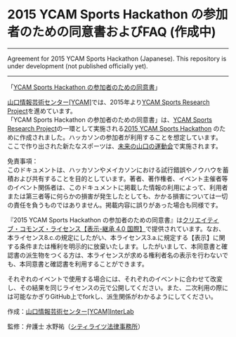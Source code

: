 # 2015 YCAM Sports Hackathon の参加者のための同意書およびFAQ (作成中)  

----

Agreement for 2015 YCAM Sports Hackathon (Japanese). This repository is under development (not published officially yet).

----

「[YCAM Sports Hackathon の参加者のための同意書]()」


[山口情報芸術センター[YCAM]]()では、2015年より[YCAM Sports Research Project](http://www.ycam.jp/projects/ycam-sports-research-project/)を進めています。  
「YCAM Sports Hackathon の参加者のための同意書」は、[YCAM Sports Research Project](http://www.ycam.jp/projects/ycam-sports-research-project/)の一環として実施される[2015 YCAM Sports Hackathon](http://www.ycam.jp/events/2015/sports-hackathon/) のために作成されました。ハッカソンの参加者が利用することを想定しています。  
ここで作り出された新たなスポーツは、[未来の山口の運動会](http://www.ycam.jp/events/2015/sports-meeting/)で実施されます。  


免責事項：  
このドキュメントは、ハッカソンやメイカソンにおける試行錯誤やノウハウを蓄積および共有することを目的としています。著者、著作権者、イベント主催者等のイベント関係者は、このドキュメントに掲載した情報の利用によって、利用者または第三者等に何らかの損害が発生したとしても、かかる損害については一切の責任を負うものではありません。掲載内容に誤りがあった場合も同様です。

『2015 YCAM Sports Hackathon の参加者のための同意書』は[クリエイティブ・コモンズ・ライセンス【表示-継承 4.0 国際】](http://creativecommons.org/licenses/by-sa/4.0/deed.ja)で提供されています。なお、本ライセンス8.c.の規定にしたがい、本ライセンス3.a.に規定する【表示】に関する条件または権利を明示的に放棄いたします。したがいまして、本同意書と確認書の派生物をつくる方は、本ライセンスが求める権利者名の表示を行わないでも、本同意書と確認書を利用することができます。

それぞれのイベントで使用する場合には、それぞれのイベントに合わせて改変し、その結果を同じライセンスの元で公開してください。また、二次利用の際には可能なかぎりGitHub上でforkし、派生関係がわかるようにしてください。

作成：[山口情報芸術センター[YCAM]InterLab](http://interlab.ycam.jp)  

監修：弁護士 水野祐（[シティライツ法律事務所](http://citylights-lawoffice.tumblr.com)）